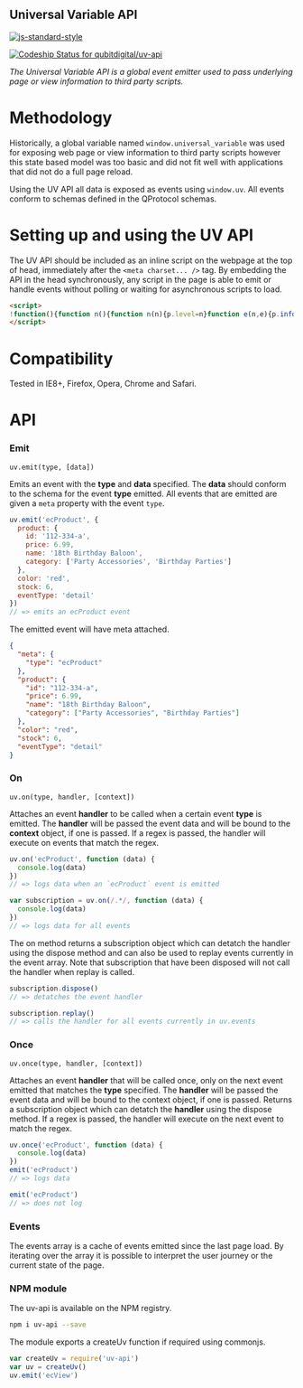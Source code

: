 <!--
  This file was generated by 'make-readme.js', edit README.tmpl.md and run 'make build' instead
-->
Universal Variable API
----------------------

[![js-standard-style](https://cdn.rawgit.com/feross/standard/master/badge.svg)](https://github.com/feross/standard)

[ ![Codeship Status for qubitdigital/uv-api](https://codeship.com/projects/f8884a40-8ad8-0132-dedc-76c1126cf0b3/status?branch=master)](https://codeship.com/projects/60163)


_The Universal Variable API is a global event emitter used to pass underlying page or view information to third party scripts._

Methodology
===========

Historically, a global variable named `window.universal_variable` was used for exposing web page or view information to third party scripts however this state based model was too basic and did not fit well with applications that did not do a full page reload.

Using the UV API all data is exposed as events using `window.uv`. All events conform to schemas defined in the QProtocol schemas.

Setting up and using the UV API
===============================

The UV API should be included as an inline script on the webpage at the top of head, immediately after the `<meta charset... />` tag. By embedding the API in the head synchronously, any script in the page is able to emit or handle events without polling or waiting for asynchronous scripts to load.

```html
<script>
!function(){function n(){function n(n){p.level=n}function e(n,e){p.info(n,"event emitted"),e=c(e||{}),e.meta=e.meta||{},e.meta.type=n,u.push(e),r(),v.listeners=f(v.listeners,function(n){return!n.disposed})}function o(n,e,o){function r(){return p.info("Replaying events"),t(function(){s(v.events,function(t){c.disposed||l(n,t.meta.type)&&e.call(o,t)})}),f}function i(){return p.info("Disposing event handler"),c.disposed=!0,f}p.info("Attaching event handler for",n);var c={type:n,callback:e,disposed:!1,context:o||window};v.listeners.push(c);var f={replay:r,dispose:i};return f}function t(n){p.info("Calling event handlers"),a++;try{n()}catch(n){p.error("UV API Error",n.stack)}a--,r()}function r(){if(0===u.length&&p.info("No more events to process"),u.length>0&&a>0&&p.info("Event will be processed later"),u.length>0&&0===a){p.info("Processing event");var n=u.shift();v.events.push(n),t(function(){s(v.listeners,function(e){if(!e.disposed&&l(e.type,n.meta.type))try{e.callback.call(e.context,n)}catch(n){p.error("Error emitting UV event",n.stack)}})})}}function i(n,e,o){var t=v.on(n,function(){e.apply(o||window,arguments),t.dispose()});return t}function s(n,e){for(var o=n.length,t=0;t<o;t++)e(n[t],t)}function c(n){var e={};for(var o in n)n.hasOwnProperty(o)&&(e[o]=n[o]);return e}function l(n,e){return"string"==typeof n?n===e:n.test(e)}function f(n,e){for(var o=n.length,t=[],r=0;r<o;r++)e(n[r])&&t.push(n[r]);return t}var u=[],a=0,p={info:function(){p.level>n.INFO||console&&console.info&&console.info.apply(console,arguments)},error:function(){p.level>n.ERROR||console&&console.error&&console.error.apply(console,arguments)}};n.ALL=0,n.INFO=1,n.ERROR=2,n.OFF=3,n(n.ERROR);var v={on:o,emit:e,once:i,events:[],listeners:[],logLevel:n};return v}"object"==typeof module&&module.exports?module.exports=n:window&&(window.uv=n())}();
</script>
```

Compatibility
=============

Tested in IE8+, Firefox, Opera, Chrome and Safari.

API
===

### Emit

`uv.emit(type, [data])`

Emits an event with the __type__ and __data__ specified. The __data__ should conform to the schema for the event __type__ emitted. All events that are emitted are given a `meta` property with the event `type`.

```js
uv.emit('ecProduct', {
  product: {
    id: '112-334-a',
    price: 6.99,
    name: '18th Birthday Baloon',
    category: ['Party Accessories', 'Birthday Parties']
  },
  color: 'red',
  stock: 6,
  eventType: 'detail'
})
// => emits an ecProduct event
```

The emitted event will have meta attached.

```json
{
  "meta": {
    "type": "ecProduct"
  },
  "product": {
    "id": "112-334-a",
    "price": 6.99,
    "name": "18th Birthday Baloon",
    "category": ["Party Accessories", "Birthday Parties"]
  },
  "color": "red",
  "stock": 6,
  "eventType": "detail"
}
```


### On

`uv.on(type, handler, [context])`

Attaches an event __handler__ to be called when a certain event __type__ is emitted. The __handler__ will be passed the event data and will be bound to the __context__ object, if one is passed. If a regex is passed, the handler will execute on events that match the regex.

```js
uv.on('ecProduct', function (data) {
  console.log(data)
})
// => logs data when an `ecProduct` event is emitted

var subscription = uv.on(/.*/, function (data) {
  console.log(data)
})
// => logs data for all events
```

The on method returns a subscription object which can detatch the handler using the dispose method and can also be used to replay events currently in the event array. Note that subscription that have been disposed will not call the handler when replay is called.

```js
subscription.dispose()
// => detatches the event handler

subscription.replay()
// => calls the handler for all events currently in uv.events
```


### Once

`uv.once(type, handler, [context])`

Attaches an event __handler__ that will be called once, only on the next event emitted that matches the __type__ specified. The __handler__ will be passed the event data and will be bound to the context object, if one is passed. Returns a subscription object which can detatch the __handler__ using the dispose method. If a regex is passed, the handler will execute on the next event to match the regex.


```js
uv.once('ecProduct', function (data) {
  console.log(data)
})
emit('ecProduct')
// => logs data

emit('ecProduct')
// => does not log
```

### Events

The events array is a cache of events emitted since the last page load. By iterating over the array it is possible to interpret the user journey or the current state of the page.

### NPM module

The uv-api is available on the NPM registry.

```bash
npm i uv-api --save
```

The module exports a createUv function if required using commonjs.

```js
var createUv = require('uv-api')
var uv = createUv()
uv.emit('ecView')
```
